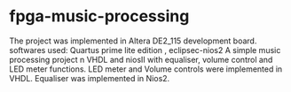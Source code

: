 # fpga-music-processing
The project was implemented in Altera DE2_115 development board.
softwares used: Quartus prime lite edition , eclipsec-nios2
A simple music processing project n VHDL and niosII with equaliser, volume control and LED meter functions.
LED meter and Volume controls were implemented in VHDL.
Equaliser was implemented in Nios2.



